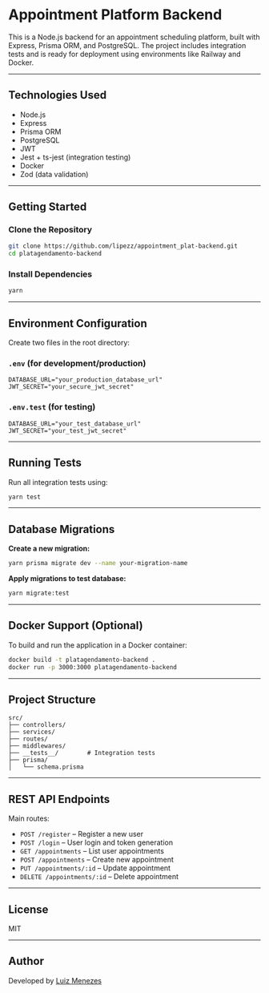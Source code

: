 # Appointment Platform Backend

This is a Node.js backend for an appointment scheduling platform, built with Express, Prisma ORM, and PostgreSQL.
The project includes integration tests and is ready for deployment using environments like Railway and Docker.

---

## Technologies Used

- Node.js
- Express
- Prisma ORM
- PostgreSQL
- JWT
- Jest + ts-jest (integration testing)
- Docker
- Zod (data validation)

---

## Getting Started

### Clone the Repository

```bash
git clone https://github.com/lipezz/appointment_plat-backend.git
cd platagendamento-backend
```

### Install Dependencies

```bash
yarn
```

---

## Environment Configuration

Create two files in the root directory:

### `.env` (for development/production)

```env
DATABASE_URL="your_production_database_url"
JWT_SECRET="your_secure_jwt_secret"
```

### `.env.test` (for testing)

```env
DATABASE_URL="your_test_database_url"
JWT_SECRET="your_test_jwt_secret"
```

---

## Running Tests

Run all integration tests using:

```bash
yarn test
```

---

## Database Migrations

**Create a new migration:**

```bash
yarn prisma migrate dev --name your-migration-name
```

**Apply migrations to test database:**

```bash
yarn migrate:test
```

---

## Docker Support (Optional)

To build and run the application in a Docker container:

```bash
docker build -t platagendamento-backend .
docker run -p 3000:3000 platagendamento-backend
```

---

## Project Structure

```
src/
├── controllers/
├── services/
├── routes/
├── middlewares/
├── __tests__/        # Integration tests
├── prisma/
│   └── schema.prisma
```

---

## REST API Endpoints

Main routes:

- `POST /register` – Register a new user
- `POST /login` – User login and token generation
- `GET /appointments` – List user appointments
- `POST /appointments` – Create new appointment
- `PUT /appointments/:id` – Update appointment
- `DELETE /appointments/:id` – Delete appointment

---

## License

MIT

---

## Author

Developed by [Luiz Menezes](https://github.com/lipezz)
